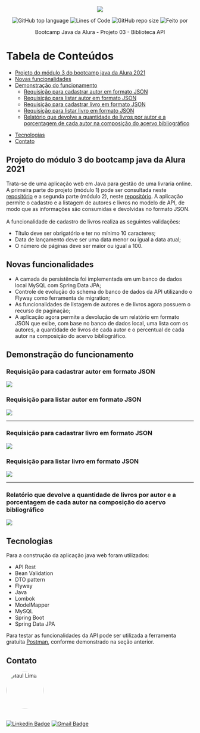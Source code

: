 <div align="center">
  <img src="img/logoBootcampJava.jpg">


![GitHub top language](https://img.shields.io/github/languages/top/raul-lima/bootcamp-java-projeto03)<space><space>
![Lines of Code](https://img.shields.io/tokei/lines/github/raul-lima/bootcamp-java-projeto03)<space><space>
![GitHub repo size](https://img.shields.io/github/repo-size/raul-lima/bootcamp-java-projeto03)<space><space>
![Feito por](https://img.shields.io/badge/feito%20por-Raul%20Lima-blueviolet)

 </div align="center">


<p align="center"> Bootcamp Java da Alura - Projeto 03 - Biblioteca API</p>


Tabela de Conteúdos
=================
  <!--ts-->

* [Projeto do módulo 3 do bootcamp java da Alura 2021](#projeto-do-módulo-3-do-bootcamp-java-da-alura-2021)
* [Novas funcionalidades](#novas-funcionalidades)
* [Demonstração do funcionamento](#demonstração-do-funcionamento)
    * [Requisição para cadastrar autor em formato JSON](#requisição-para-cadastrar-autor-em-formato-json)
    * [Requisição para listar autor em formato JSON](#requisição-para-listar-autor-em-formato-json)
    * [Requisição para cadastrar livro em formato JSON](#requisição-para-cadastrar-livro-em-formato-json)
    * [Requisição para listar livro em formato JSON](#requisição-para-listar-livro-em-formato-json)
    * [Relatório que devolve a quantidade de livros por autor e a porcentagem de cada autor na composição do acervo bibliográfico](#relatório-que-devolve-a-quantidade-de-livros-por-autor-e-a-porcentagem-de-cada-autor-na-composição-do-acervo-bibliográfico)

- [Tecnologias](#tecnologias)
- [Contato](#contato)
  <!--te-->

## Projeto do módulo 3 do bootcamp java da Alura 2021

Trata-se de uma aplicação web em Java para gestão de uma livraria online. A primeira parte do projeto (módulo 1) pode
ser consultada neste [repositório](https://github.com/raul-lima/bootcamp-java-projeto01) e a segunda parte (módulo 2), neste [repositório](https://github.com/raul-lima/bootcamp-java-projeto02). A aplicação permite o cadastro
e a listagem de autores e livros no modelo de API, de modo que as informações são consumidas e devolvidas no formato
JSON.
<br>
<br>
A funcionalidade de cadastro de livros realiza as seguintes validações:

* Título deve ser obrigatório e ter no mínimo 10 caracteres;
* Data de lançamento deve ser uma data menor ou igual a data atual;
* O número de páginas deve ser maior ou igual a 100.
  
## Novas funcionalidades
  
  * A camada de persistência foi implementada em um banco de dados local MySQL com Spring Data JPA;
  * Controle de evolução do schema do banco de dados da API utilizando o Flyway como ferramenta de migration;
  * As funcionalidades de listagem de autores e de livros agora possuem o recurso de paginação;
  * A aplicação agora permite a devolução de um relatório em formato JSON que exibe, com base no banco de dados local, uma lista com os autores, a quantidade de livros de cada autor e o percentual de cada autor na composição do acervo bibliográfico.

## Demonstração do funcionamento

### Requisição para cadastrar autor em formato JSON

![](img/autoresPost.jpg)

### Requisição para listar autor em formato JSON

![](img/autoresGet.jpg)

  
---

### Requisição para cadastrar livro em formato JSON

![](img/livrosPost.jpg)

### Requisição para listar livro em formato JSON

![](img/livrosGet.jpg)

  
 ---
  
### Relatório que devolve a quantidade de livros por autor e a porcentagem de cada autor na composição do acervo bibliográfico
  
  ![](img/relatorios.jpg)

## Tecnologias

Para a construção da aplicação java web foram utilizados:

* API Rest
* Bean Validation
* DTO pattern
* Flyway
* Java
* Lombok
* ModelMapper
* MySQL
* Spring Boot
* Spring Data JPA

Para testar as funcionalidades da API pode ser utilizada a ferramenta
gratuita [Postman](https://www.postman.com/downloads/), conforme demonstrado na seção anterior.

## Contato

<a href="https://www.linkedin.com/in/raultlima/">
 <img style="border-radius: 50%;" src="https://avatars.githubusercontent.com/u/79487007?s=460&u=61b426b901b8fe02e12019b1fdb67bf0072d4f00&v=4" width="100px;" alt="Raul Lima"/>
<br />
<br />

[![Linkedin Badge](https://img.shields.io/badge/-Raul%20Lima-blue?style=flat-square&logo=Linkedin&logoColor=white&link=https://www.linkedin.com/in/raul-lima-adv/)](https://www.linkedin.com/in/raultlima/)
[![Gmail Badge](https://img.shields.io/badge/-raultorres.lima@gmail.com-c14438?style=flat-square&logo=Gmail&logoColor=white&link=mailto:raultorres.lima@gmail.com)](mailto:raultorres.lima@gmail.com)
